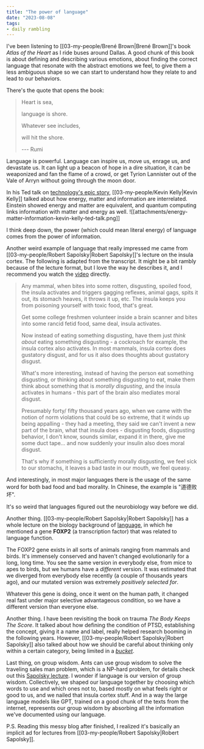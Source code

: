 ```yaml
---
title: "The power of language"
date: "2023-08-08"
tags:
- daily rambling
---
```


I've been listening to [[03-my-people/Brené Brown|Brené Brown]]'s book *Atlas of the Heart* as I ride buses around Dallas. 
A good chunk of this book is about defining and describing various emotions, about finding the correct language that resonate with the abstract emotions we feel, to give them a less ambiguous shape so we can start to understand how they relate to and lead to our behaviors.

There's the quote that opens the book:

> Heart is sea,
> 
> language is shore.
> 
> Whatever see includes,
> 
> will hit the shore.
> 
> --- Rumi

Language is powerful.
Language can inspire us, move us, enrage us, and devastate us. 
It can light up a beacon of hope in a dire situation, it can be weaponized and fan the flame of a crowd, or get Tyrion Lannister out of the Vale of Arryn without going through the moon door.

In his Ted talk on [technology's epic story](https://youtu.be/GS1xL1qcBa4?t=471), [[03-my-people/Kevin Kelly|Kevin Kelly]] talked about how energy, matter and information are interrelated. Einstein showed energy and matter are equivalent, and quantum computing links information with matter and energy as well.
![[attachments/energy-matter-information-kevin-kelly-ted-talk.png]]

I think deep down, the power (which could mean literal energy) of language comes from the power of information.

Another weird example of language that really impressed me came from [[03-my-people/Robert Sapolsky|Robert Sapolsky]]'s lecture on the insula cortex. The following is adapted from the transcript. It might be a bit rambly because of the lecture format, but I love the way he describes it, and I recommend you watch the [video](https://youtu.be/GRYcSuyLiJk?t=983) directly.

> Any mammal, when bites into some rotten, disgusting, spoiled food, the insula activates and triggers gagging reflexes, animal gags, spits it out, its stomach heaves, it throws it up, etc.
> The insula keeps you from poisoning yourself with toxic food, that's great.
> 
> Get some college freshmen volunteer inside a brain scanner and bites into some rancid fetid food, same deal, insula activates.
> 
> Now instead of eating something disgusting, have them just *think about* eating something disgusting - a cockroach for example, the insula cortex also activates. 
> In most mammals, insula cortex does gustatory disgust, and for us it also does thoughts about gustatory disgust.
> 
> What's more interesting, instead of having the person eat something disgusting, or thinking about something disgusting to eat, make them think about something that is *morally disgusting*, and the insula activates in humans - this part of the brain also mediates moral disgust. 
> 
> Presumably forty/ fifty thousand years ago, when we came with the notion of norm violations that could be so extreme, that it winds up being appalling - they had a meeting, they said we can't invent a new part of the brain, what that insula does - disgusting foods, disgusting behavior, I don't know, sounds similar, expand it in there, give me some duct tape... and now suddenly your insulin also does moral disgust.
> 
> That's why if something is sufficiently morally disgusting, we feel sick to our stomachs, it leaves a bad taste in our mouth, we feel queasy. 

And interestingly, in most major languages there is the usage of the same word for both bad food and bad morality. In Chinese, the example is "道德败坏".

It's so weird that languages figured out the neurobiology way before we did.

Another thing.
[[03-my-people/Robert Sapolsky|Robert Sapolsky]] has a whole lecture on the biology background of [language](https://youtu.be/nEnklxGAmak?t=179), in which he mentioned a gene **FOXP2** (a transcription factor) that was related to language function.

The FOXP2 gene exists in all sorts of animals ranging from mammals and birds.
It's immensely conserved and haven't changed evolutionarily for a long, long time.
You see the same version in everybody else, from mice to apes to birds, but we humans have a *different* version. 
It was estimated that we diverged from everybody else recently (a couple of thousands years ago), and our mutated version was extremely *positively selected for*.

Whatever this gene is doing, once it went on the human path, it changed real fast under major selective advantageous condition, so we have a different version than everyone else.

Another thing.
I have been revisiting the book on trauma *The Body Keeps The Score*. It talked about how defining the condition of PTSD, establishing the concept, giving it a name and label, really helped research booming in the following years.
However, [[03-my-people/Robert Sapolsky|Robert Sapolsky]] also talked about how we should be careful about thinking only within a certain category, being limited in a [*bucket*](https://youtu.be/NNnIGh9g6fA?t=494).

Last thing, on group wisdom.
Ants can use group wisdom to solve the traveling sales man problem, which is a NP-hard problem, for details check out this [Sapolsky lecture](https://youtu.be/o_ZuWbX-CyE?t=3291).
I wonder if language is our version of group wisdom.
Collectively, we shaped our language together by choosing which words to use and which ones not to, based mostly on what feels right or good to us, and we nailed that insula cortex stuff.
And in a way the large language models like GPT, trained on a good chunk of the texts from the internet, represents our group wisdom by absorbing all the information we've documented using our language.

P.S.
Reading this messy blog after finished, I realized it's basically an implicit ad for lectures from [[03-my-people/Robert Sapolsky|Robert Sapolsky]].